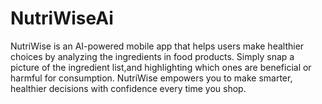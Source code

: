 # NutriWiseAi
NutriWise is an AI-powered mobile app that helps users make healthier choices by analyzing the ingredients in food products. Simply snap a picture of the ingredient list,and  highlighting which ones are beneficial or harmful for consumption. NutriWise empowers you to make smarter, healthier decisions with confidence every time you shop.
